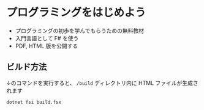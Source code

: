 # プログラミングをはじめよう

- プログラミングの初歩を学んでもらうための無料教材
- 入門言語として F# を使う
- PDF, HTML 版を公開する

## ビルド方法

↓のコマンドを実行すると、 ``/build`` ディレクトリ内に HTML ファイルが生成されます

```bash
dotnet fsi build.fsx
```
